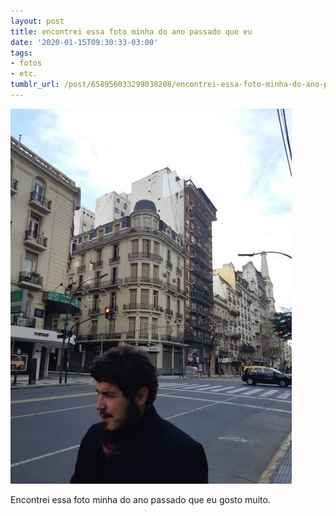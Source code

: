 ```yaml
---
layout: post
title: encontrei essa foto minha do ano passado que eu
date: '2020-01-15T09:30:33-03:00'
tags:
- fotos
- etc.
tumblr_url: /post/658956033299038208/encontrei-essa-foto-minha-do-ano-passado-que-eu
---
```

 ![](/uploads/tumblr/a1c7faef6cd45b759e09b5b71b009abeefdf55b1.jpg)  

Encontrei essa foto minha do ano passado que eu gosto muito.

